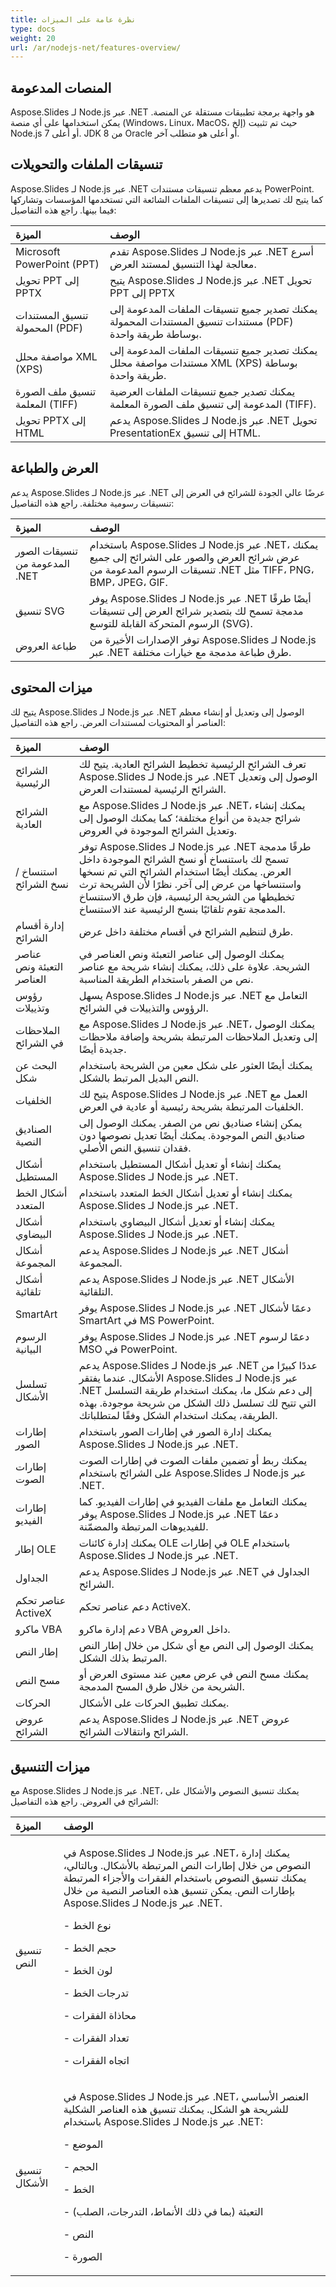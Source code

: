 ```yaml
---
title: نظرة عامة على الميزات
type: docs
weight: 20
url: /ar/nodejs-net/features-overview/
---
```


## **المنصات المدعومة**
Aspose.Slides لـ Node.js عبر .NET هو واجهة برمجة تطبيقات مستقلة عن المنصة. يمكن استخدامها على أي منصة (Windows، Linux، MacOS، إلخ) حيث تم تثبيت Node.js 7 أو أعلى. JDK 8 من Oracle أو أعلى هو متطلب آخر.

## **تنسيقات الملفات والتحويلات**
Aspose.Slides لـ Node.js عبر .NET يدعم معظم تنسيقات مستندات PowerPoint. كما يتيح لك تصديرها إلى تنسيقات الملفات الشائعة التي تستخدمها المؤسسات وتشاركها فيما بينها. راجع هذه التفاصيل:

|**الميزة**|**الوصف**|
| :- | :- |
|Microsoft PowerPoint (PPT)|تقدم Aspose.Slides لـ Node.js عبر .NET أسرع معالجة لهذا التنسيق لمستند العرض.|
|تحويل PPT إلى PPTX|يتيح Aspose.Slides لـ Node.js عبر .NET تحويل PPT إلى PPTX|
|تنسيق المستندات المحمولة (PDF)|يمكنك تصدير جميع تنسيقات الملفات المدعومة إلى مستندات تنسيق المستندات المحمولة (PDF) بوساطة طريقة واحدة.|
|مواصفة محلل XML (XPS)|يمكنك تصدير جميع تنسيقات الملفات المدعومة إلى مستندات مواصفة محلل XML (XPS) بوساطة طريقة واحدة.|
|تنسيق ملف الصورة المعلمة (TIFF)|يمكنك تصدير جميع تنسيقات الملفات العرضية المدعومة إلى تنسيق ملف الصورة المعلمة (TIFF).|
|تحويل PPTX إلى HTML|يدعم Aspose.Slides لـ Node.js عبر .NET تحويل PresentationEx إلى تنسيق HTML.|

## **العرض والطباعة**
يدعم Aspose.Slides لـ Node.js عبر .NET عرضًا عالي الجودة للشرائح في العرض إلى تنسيقات رسومية مختلفة. راجع هذه التفاصيل:

|**الميزة**|**الوصف**|
| :- | :- |
|تنسيقات الصور المدعومة من .NET|باستخدام Aspose.Slides لـ Node.js عبر .NET، يمكنك عرض شرائح العرض والصور على الشرائح إلى جميع تنسيقات الرسوم المدعومة من .NET مثل TIFF، PNG، BMP، JPEG، GIF.|
|تنسيق SVG|يوفر Aspose.Slides لـ Node.js عبر .NET أيضًا طرقًا مدمجة تسمح لك بتصدير شرائح العرض إلى تنسيقات الرسوم المتحركة القابلة للتوسع (SVG).|
|طباعة العروض|توفر الإصدارات الأخيرة من Aspose.Slides لـ Node.js عبر .NET طرق طباعة مدمجة مع خيارات مختلفة.|
## **ميزات المحتوى**
يتيح لك Aspose.Slides لـ Node.js عبر .NET الوصول إلى وتعديل أو إنشاء معظم العناصر أو المحتويات لمستندات العرض. راجع هذه التفاصيل:

|**الميزة**|**الوصف**|
| :- | :- |
|الشرائح الرئيسية|تعرف الشرائح الرئيسية تخطيط الشرائح العادية. يتيح لك Aspose.Slides لـ Node.js عبر .NET الوصول إلى وتعديل الشرائح الرئيسية لمستندات العرض.|
|الشرائح العادية|مع Aspose.Slides لـ Node.js عبر .NET، يمكنك إنشاء شرائح جديدة من أنواع مختلفة؛ كما يمكنك الوصول إلى وتعديل الشرائح الموجودة في العروض.|
|استنساخ / نسخ الشرائح|توفر Aspose.Slides لـ Node.js عبر .NET طرقًا مدمجة تسمح لك باستنساخ أو نسخ الشرائح الموجودة داخل العرض. يمكنك أيضًا استخدام الشرائح التي تم نسخها واستنساخها من عرض إلى آخر. نظرًا لأن الشريحة ترث تخطيطها من الشريحة الرئيسية، فإن طرق الاستنساخ المدمجة تقوم تلقائيًا بنسخ الرئيسية عند الاستنساخ.|
|إدارة أقسام الشرائح|طرق لتنظيم الشرائح في أقسام مختلفة داخل عرض.|
|عناصر التعبئة ونص العناصر|يمكنك الوصول إلى عناصر التعبئة ونص العناصر في الشريحة. علاوة على ذلك، يمكنك إنشاء شريحة مع عناصر نص من الصفر باستخدام الطريقة المناسبة.|
|رؤوس وتذييلات|يسهل Aspose.Slides لـ Node.js عبر .NET التعامل مع الرؤوس والتذييلات في الشرائح.|
|الملاحظات في الشرائح|مع Aspose.Slides لـ Node.js عبر .NET، يمكنك الوصول إلى وتعديل الملاحظات المرتبطة بشريحة وإضافة ملاحظات جديدة أيضًا.|
|البحث عن شكل|يمكنك أيضًا العثور على شكل معين من الشريحة باستخدام النص البديل المرتبط بالشكل.|
|الخلفيات|يتيح لك Aspose.Slides لـ Node.js عبر .NET العمل مع الخلفيات المرتبطة بشريحة رئيسية أو عادية في العرض.|
|الصناديق النصية|يمكن إنشاء صناديق نص من الصفر. يمكنك الوصول إلى صناديق النص الموجودة. يمكنك أيضًا تعديل نصوصها دون فقدان تنسيق النص الأصلي.|
|أشكال المستطيل|يمكنك إنشاء أو تعديل أشكال المستطيل باستخدام Aspose.Slides لـ Node.js عبر .NET.|
|أشكال الخط المتعدد|يمكنك إنشاء أو تعديل أشكال الخط المتعدد باستخدام Aspose.Slides لـ Node.js عبر .NET.|
|أشكال البيضاوي|يمكنك إنشاء أو تعديل أشكال البيضاوي باستخدام Aspose.Slides لـ Node.js عبر .NET.|
|أشكال المجموعة|يدعم Aspose.Slides لـ Node.js عبر .NET أشكال المجموعة.|
|أشكال تلقائية|يدعم Aspose.Slides لـ Node.js عبر .NET الأشكال التلقائية.|
|SmartArt|يوفر Aspose.Slides لـ Node.js عبر .NET دعمًا لأشكال SmartArt في MS PowerPoint.|
|الرسوم البيانية|يوفر Aspose.Slides لـ Node.js عبر .NET دعمًا لرسوم MSO في PowerPoint.|
|تسلسل الأشكال|يدعم Aspose.Slides لـ Node.js عبر .NET عددًا كبيرًا من الأشكال. عندما يفتقر Aspose.Slides لـ Node.js عبر .NET إلى دعم شكل ما، يمكنك استخدام طريقة التسلسل التي تتيح لك تسلسل ذلك الشكل من شريحة موجودة. بهذه الطريقة، يمكنك استخدام الشكل وفقًا لمتطلباتك.|
|إطارات الصور|يمكنك إدارة الصور في إطارات الصور باستخدام Aspose.Slides لـ Node.js عبر .NET.|
|إطارات الصوت|يمكنك ربط أو تضمين ملفات الصوت في إطارات الصوت على الشرائح باستخدام Aspose.Slides لـ Node.js عبر .NET.|
|إطارات الفيديو|يمكنك التعامل مع ملفات الفيديو في إطارات الفيديو. كما يوفر Aspose.Slides لـ Node.js عبر .NET دعمًا للفيديوهات المرتبطة والمضمّنة.|
|إطار OLE|يمكنك إدارة كائنات OLE في إطارات OLE باستخدام Aspose.Slides لـ Node.js عبر .NET.|
|الجداول|يدعم Aspose.Slides لـ Node.js عبر .NET الجداول في الشرائح.|
|عناصر تحكم ActiveX|دعم عناصر تحكم ActiveX.|
|ماكرو VBA|دعم إدارة ماكرو VBA داخل العروض.|
|إطار النص|يمكنك الوصول إلى النص مع أي شكل من خلال إطار النص المرتبط بذلك الشكل.|
|مسح النص|يمكنك مسح النص في عرض معين عند مستوى العرض أو الشريحة من خلال طرق المسح المدمجة.|
|الحركات|يمكنك تطبيق الحركات على الأشكال.|
|عروض الشرائح|يدعم Aspose.Slides لـ Node.js عبر .NET عروض الشرائح وانتقالات الشرائح.|

## **ميزات التنسيق**
مع Aspose.Slides لـ Node.js عبر .NET، يمكنك تنسيق النصوص والأشكال على الشرائح في العروض. راجع هذه التفاصيل:

|**الميزة**|**الوصف**|
| :- | :- |
|تنسيق النص|<p>في Aspose.Slides لـ Node.js عبر .NET، يمكنك إدارة النصوص من خلال إطارات النص المرتبطة بالأشكال. وبالتالي، يمكنك تنسيق النصوص باستخدام الفقرات والأجزاء المرتبطة بإطارات النص. يمكن تنسيق هذه العناصر النصية من خلال Aspose.Slides لـ Node.js عبر .NET.</p><p>- نوع الخط</p><p>- حجم الخط</p><p>- لون الخط</p><p>- تدرجات الخط</p><p>- محاذاة الفقرات</p><p>- تعداد الفقرات</p><p>- اتجاه الفقرات</p>|
|تنسيق الأشكال|<p>في Aspose.Slides لـ Node.js عبر .NET، العنصر الأساسي للشريحة هو الشكل. يمكنك تنسيق هذه العناصر الشكلية باستخدام Aspose.Slides لـ Node.js عبر .NET:</p><p>- الموضع</p><p>- الحجم</p><p>- الخط</p><p>- التعبئة (بما في ذلك الأنماط، التدرجات، الصلب)</p><p>- النص</p><p>- الصورة</p>|